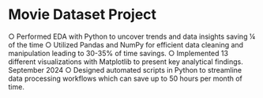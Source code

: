 # Movie Dataset Project
 ○ Performed EDA with Python to uncover trends and data insights saving ¼ of the time  ○ Utilized Pandas and NumPy for efficient data cleaning and manipulation leading to 30-35% of time savings.  ○ Implemented 13 different visualizations with Matplotlib to present key analytical findings.  September 2024  ○ Designed automated scripts in Python to streamline data processing workflows which can save up to 50 hours per month of time.
